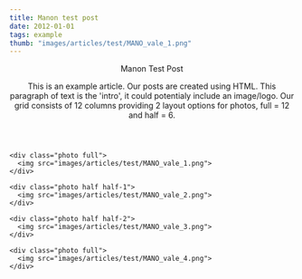 ```yaml
---
title: Manon test post
date: 2012-01-01
tags: example
thumb: "images/articles/test/MANO_vale_1.png"
---
```


<article class="post">
  <header>
    <section class="title">
      <p>Manon Test Post</p>
    </section>
    <section class="intro">
      <p>This is an example article. Our posts are created using HTML. This paragraph of text is the 'intro', it could potentialy include an image/logo. Our grid consists of 12 columns providing 2 layout options for photos, full = 12 and half = 6.</p>
    </section>
  </header>

  <section class="content">

    <div class="photo full">
      <img src="images/articles/test/MANO_vale_1.png">
    </div>

    <div class="photo half half-1">
      <img src="images/articles/test/MANO_vale_2.png">
    </div>

    <div class="photo half half-2">
      <img src="images/articles/test/MANO_vale_3.png">
    </div>

    <div class="photo full">
      <img src="images/articles/test/MANO_vale_4.png">
    </div>

  </section>

</article>

